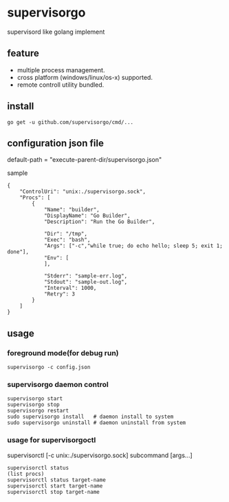 # supervisorgo

supervisord like golang implement

## feature

- multiple process management.
- cross platform (windows/linux/os-x) supported.
- remote controll utility bundled.


## install

```
go get -u github.com/supervisorgo/cmd/...
```

## configuration json file

default-path = "execute-parent-dir/supervisorgo.json"

sample
```
{
	"ControlUri": "unix:./supervisorgo.sock",
	"Procs": [
		{
			"Name": "builder",
			"DisplayName": "Go Builder",
			"Description": "Run the Go Builder",

			"Dir": "/tmp",
			"Exec": "bash",
			"Args": ["-c","while true; do echo hello; sleep 5; exit 1; done"],
			"Env": [
			],

			"Stderr": "sample-err.log",
			"Stdout": "sample-out.log",
			"Interval": 1000,
			"Retry": 3
		}
	]
}
```

## usage

### foreground mode(for debug run)
```
supervisorgo -c config.json
```

### supervisorgo daemon control
```
supervisorgo start
supervisorgo stop
supervisorgo restart
sudo supervisorgo install   # daemon install to system
sudo supervisorgo uninstall # daemon uninstall from system
```

### usage for supervisorgoctl

supervisorctl [-c unix:./supervisorgo.sock] subcommand [args...]

```
supervisorctl status
(list procs)
supervisorctl status target-name
supervisorctl start target-name
supervisorctl stop target-name
```
